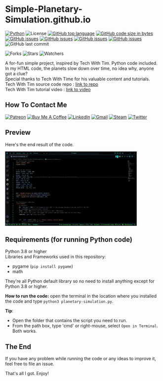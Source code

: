 # Simple-Planetary-Simulation.github.io

[![Python](https://img.shields.io/badge/Python-3776AB?style=flat&logo=python&logoColor=white)](https://shields.io/)
![License](https://img.shields.io/badge/License-MIT-blue.svg)
[![GitHub top language](https://img.shields.io/github/languages/top/KlausJackson/Simple-Planetary-Simulation.github.io?logo=github)](https://github.com/KlausJackson/Simple-Planetary-Simulation.github.io)
[![GitHub code size in bytes](https://img.shields.io/github/languages/code-size/KlausJackson/Simple-Planetary-Simulation.github.io?logo=github)](https://github.com/KlausJackson/Simple-Planetary-Simulation.github.io)
[![GitHub issues](https://img.shields.io/github/issues/KlausJackson/Simple-Planetary-Simulation.github.io?logo=github)](https://github.com/KlausJackson/Simple-Planetary-Simulation.github.io)
[![GitHub issues](https://img.shields.io/github/issues-closed/KlausJackson/Simple-Planetary-Simulation.github.io?logo=github)](https://github.com/KlausJackson/Simple-Planetary-Simulation.github.io)
[![GitHub issues](https://img.shields.io/github/issues-pr/KlausJackson/Simple-Planetary-Simulation.github.io?logo=github)](https://github.com/KlausJackson/Simple-Planetary-Simulation.github.io)
[![GitHub issues](https://img.shields.io/github/issues-pr-closed/KlausJackson/Simple-Planetary-Simulation.github.io?logo=github)](https://github.com/KlausJackson/Simple-Planetary-Simulation.github.io)
![GitHub last commit](https://img.shields.io/github/last-commit/KlausJackson/Simple-Planetary-Simulation.github.io?style=plastic)

![Forks](https://img.shields.io/github/forks/KlausJackson/Simple-Planetary-Simulation.github.io.svg)
![Stars](https://img.shields.io/github/stars/KlausJackson/Simple-Planetary-Simulation.github.io.svg)
![Watchers](https://img.shields.io/github/watchers/KlausJackson/Simple-Planetary-Simulation.github.io.svg)

A for-fun simple project, inspired by Tech With Tim. Python code included. <br>
In my HTML code, the planets slow down over time, no idea why, anyone got a clue? <br>
Special thanks to Tech With Time for his valuable content and tutorials. <br>
Tech With Tim source code repo : [link to repo](https://github.com/techwithtim/Python-Planet-Simulation) <br>
Tech With Tim tutorial video : [link to video](https://www.youtube.com/watch?v=WTLPmUHTPqo&ab_channel=TechWithTim)

## How To Contact Me

[![Patreon](https://img.shields.io/badge/Patreon-AC7AC2?style=for-the-badge&logo=patreon&logoColor=white)](patreon.com/KlausJackson)
[![Buy Me A Coffee](https://img.shields.io/badge/BuyCoffee-FFFF00?style=for-the-badge&logo=buymeacoffee&logoColor=black)](https://buymeacoffee.com/KlausJackson)
[![LinkedIn](https://img.shields.io/badge/LinkedIn-0077B5?style=for-the-badge&logo=linkedin&logoColor=white)](https://www.linkedin.com/in/KlausJackson/)
[![Gmail](https://img.shields.io/badge/Gmail-D14836?style=for-the-badge&logo=gmail&logoColor=white)](mailto:KlausJackson2@gmail.com)
[![Steam](https://img.shields.io/badge/Steam-000050?style=for-the-badge&logo=steam&logoColor=white)](https://steamcommunity.com/id/KlausJackson/)
[![Twitter](https://img.shields.io/badge/Twitter-0044BB?style=for-the-badge&logo=twitter&logoColor=white)](https://twitter.com/Klaus_Jackson2)

## Preview

Here's the end result of the code.

![preview](preview.gif)

## Requirements (for running Python code)

Python 3.8 or higher <br>
Libraries and Frameworks used in this repository:

- pygame (`pip install pygame`)
- math

They're all Python default library so no need to install anything except for Python 3.8 or higher.

**How to run the code:** open the terminal in the location where you installed the code and type `python3 planetary-simulation.py`.

**Tip**:

- Open the folder that contains the script you need to run.
- From the path box, type 'cmd' or right-mouse, select `Open in Terminal`. Both works.

## The End

If you have any problem while running the code or any ideas to improve it, feel free to file an issue.

That's all I got. Enjoy!
